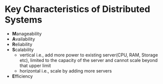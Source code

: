 # Key Characteristics of Distributed Systems
-  **M**anageability
-  **A**vailability
-  **R**eliability
-  **S**calability 
    -  vertical i.e., add more power to existing server(CPU, RAM, Storage etc), limited to the capacity of the server and cannot scale beyond that upper limit 
    - horizontal i.e., scale by adding more servers
-  **E**fficiency
